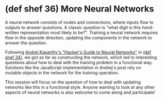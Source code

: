 # (def shef 36) More Neural Networks

A neural network consists of nodes and connections, where inputs flow
to outputs to answer questions. A classic question is "what digit is
this hand-written representation most likely to be?". Training a
neural network requires flow in the opposite direction, updating the
components in the network to answer the question.

Following
[Andrej Kaparthy's "Hacker's Guide to Neural Networks"](http://karpathy.github.io/neuralnets/)
in [(def shef 34)](https://defshef.github.io#ep34), we got as far as constructing the
network, which led to interesting questions about how to deal with the
training problem in a functional way. Solutions like the JavaScript
implementation in Andrej's post rely on mutable objects in the network
for the training operation.

This session will focus on the question of how to deal with updating
networks like this in a functional style. Anyone wanting to look at
any other aspects of neural networks is also welcome to come along and
participate!
